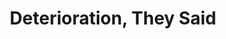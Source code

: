 ---
ee_id: '2144'
site: '1'
type: '2'
long_id: 2009-057 Deterioration, They Said (Exhibition Catalog)
url: 2009-057-deterioration-they-said-exhibition-catalog
year: '2009'
medium: Exhibition Catalog
commission:
add_credit:
dims: 11.5 x 8.5 x 0.75 inches
pitch: "<p>​Group show catalog @ the Migros.&nbsp;</p>"
ps: "<p>​This isn't specifically a catalog of mine, but of a group show at the Migros
  Museum w/ Ryan Trecartin, Paperrad and Co, and Shana Moulton. Anyway, its worth
  your time if u can find it.&nbsp;</p>"
live_url:
related:
title: Deterioration, They Said
youtube:
imgs: "{filedir_1}2012-057-deterioration-they-said-full-database-ih.jpg"
subheading: "(Exhibition Catalog)"
year2: '2009'
download:
add_credits:
related_code:
! '':
layout: things-i-made
---